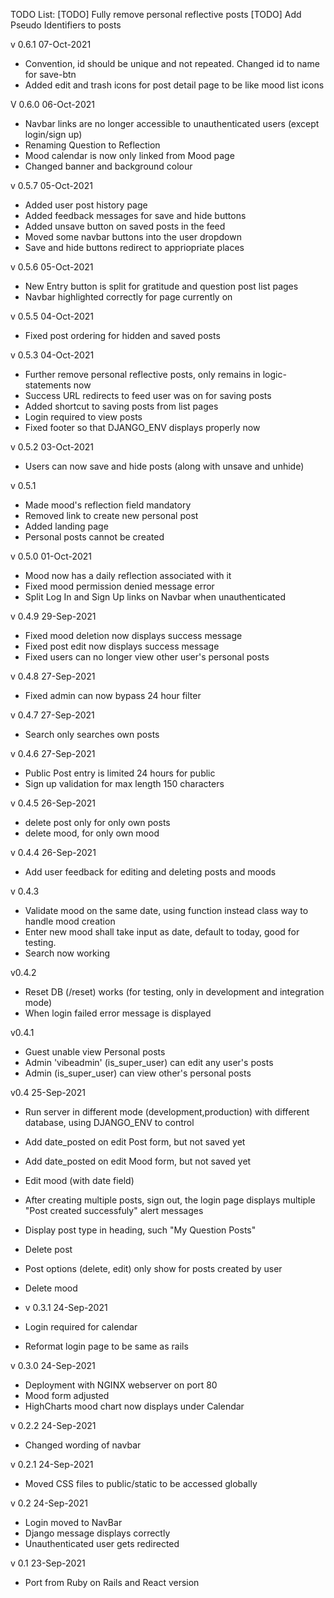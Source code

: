 TODO List:
[TODO] Fully remove personal reflective posts
[TODO] Add Pseudo Identifiers to posts

v 0.6.1 07-Oct-2021
* Convention, id should be unique and not repeated. Changed id to name for save-btn
* Added edit and trash icons for post detail page to be like mood list icons

V 0.6.0 06-Oct-2021
* Navbar links are no longer accessible to unauthenticated users (except login/sign up)
* Renaming Question to Reflection
* Mood calendar is now only linked from Mood page
* Changed banner and background colour

v 0.5.7 05-Oct-2021
* Added user post history page
* Added feedback messages for save and hide buttons
* Added unsave button on saved posts in the feed
* Moved some navbar buttons into the user dropdown
* Save and hide buttons redirect to appriopriate places

v 0.5.6 05-Oct-2021
* New Entry button is split for gratitude and question post list pages
* Navbar highlighted correctly for page currently on

v 0.5.5 04-Oct-2021
* Fixed post ordering for hidden and saved posts

v 0.5.3 04-Oct-2021
* Further remove personal reflective posts, only remains in logic-statements now
* Success URL redirects to feed user was on for saving posts
* Added shortcut to saving posts from list pages
* Login required to view posts
* Fixed footer so that DJANGO_ENV displays properly now

v 0.5.2 03-Oct-2021
* Users can now save and hide posts (along with unsave and unhide)

v 0.5.1
* Made mood's reflection field mandatory
* Removed link to create new personal post
* Added landing page
* Personal posts cannot be created

v 0.5.0 01-Oct-2021
* Mood now has a daily reflection associated with it
* Fixed mood permission denied message error
* Split Log In and Sign Up links on Navbar when unauthenticated

v 0.4.9 29-Sep-2021
* Fixed mood deletion now displays success message
* Fixed post edit now displays success message
* Fixed users can no longer view other user's personal posts

v 0.4.8 27-Sep-2021
* Fixed admin can now bypass 24 hour filter 

v 0.4.7 27-Sep-2021
* Search only searches own posts

v 0.4.6 27-Sep-2021
* Public Post entry is limited 24 hours for public 
* Sign up validation for max length 150 characters

v 0.4.5 26-Sep-2021
* delete post only for only own posts
* delete mood, for only own mood

v 0.4.4 26-Sep-2021
* Add user feedback for editing and deleting posts and moods

v 0.4.3
* Validate mood on the same date,  using function instead class way to handle mood creation
* Enter new mood shall take input as date, default to today, good for testing. 
* Search now working

v0.4.2

* Reset DB (/reset) works (for testing, only in development and integration mode)
* When login failed error message is displayed

v0.4.1

* Guest unable view Personal posts
* Admin 'vibeadmin' (is_super_user) can edit any user's posts
* Admin (is_super_user) can view other's personal posts

v0.4 25-Sep-2021

* Run server in different mode (development,production) with different database, using DJANGO_ENV to control
* Add date_posted on edit Post form, but not saved yet
* Add date_posted on edit Mood form, but not saved yet
* Edit mood (with date field)
* After creating multiple posts, sign out, the login page displays multiple "Post created successfuly" alert messages
* Display post type in heading, such "My Question Posts"
* Delete post
* Post options (delete, edit) only show for posts created by user
* Delete mood


* v 0.3.1 24-Sep-2021
* Login required for calendar
* Reformat login page to be same as rails

v 0.3.0  24-Sep-2021
* Deployment with NGINX webserver on port 80
* Mood form adjusted
* HighCharts mood chart now displays under Calendar

v 0.2.2  24-Sep-2021
* Changed wording of navbar

v 0.2.1  24-Sep-2021
* Moved CSS files to public/static to be accessed globally

v 0.2  24-Sep-2021
* Login moved to NavBar
* Django message displays correctly
* Unauthenticated user gets redirected

v 0.1 23-Sep-2021

* Port from Ruby on Rails and React version
